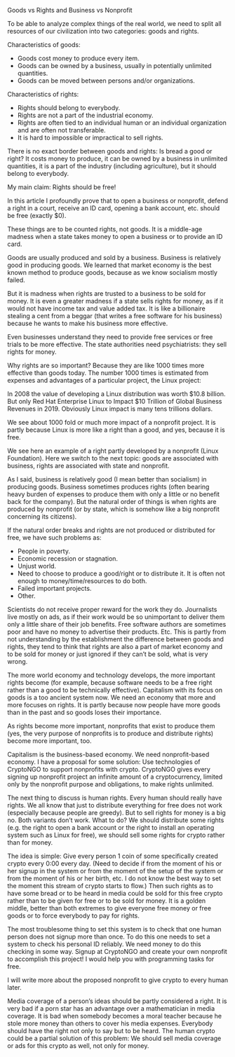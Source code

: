 Goods vs Rights and Business vs Nonprofit

To be able to analyze complex things of the real world, we need to split all resources of our civilization into two categories: goods and rights.

Characteristics of goods:

* Goods cost money to produce every item.
* Goods can be owned by a business, usually in potentially unlimited quantities.
* Goods can be moved between persons and/or organizations.

Characteristics of rights:

* Rights should belong to everybody.
* Rights are not a part of the industrial economy.
* Rights are often tied to an individual human or an individual organization and are often not transferable.
* It is hard to impossible or impractical to sell rights.

There is no exact border between goods and rights: Is bread a good or right? It costs money to produce, it can be owned by a business in unlimited quantities, it is a part of the industry (including agriculture), but it should belong to everybody.

My main claim: Rights should be free!

In this article I profoundly prove that to open a business or nonprofit, defend a right in a court, receive an ID card, opening a bank account, etc. should be free (exactly $0).

These things are to be counted rights, not goods. It is a middle-age madness when a state takes money to open a business or to provide an ID card.

Goods are usually produced and sold by a business. Business is relatively good in producing goods. We learned that market economy is the best known method to produce goods, because as we know socialism mostly failed.

But it is madness when rights are trusted to a business to be sold for money. It is even a greater madness if a state sells rights for money, as if it would not have income tax and value added tax. It is like a billionaire stealing a cent from a beggar (that writes a free software for his business) because he wants to make his business more effective.

Even businesses understand they need to provide free services or free trials to be more effective. The state authorities need psychiatrists: they sell rights for money.

Why rights are so important? Because they are like 1000 times more effective than goods today. The number 1000 times is estimated from expenses and advantages of a particular project, the Linux project:

In 2008 the value of developing a Linux distribution was worth $10.8 billion. But only Red Hat Enterprise Linux to Impact $10 Trillion of Global Business Revenues in 2019. Obviously Linux impact is many tens trillions dollars.

We see about 1000 fold or much more impact of a nonprofit project. It is partly because Linux is more like a right than a good, and yes, because it is free.

We see here an example of a right partly developed by a nonprofit (Linux Foundation). Here we switch to the next topic: goods are associated with business, rights are associated with state and nonprofit.

As I said, business is relatively good (I mean better than socialism) in producing goods. Business sometimes produces rights (often bearing heavy burden of expenses to produce them with only a little or no benefit back for the company). But the natural order of things is when rights are produced by nonprofit (or by state, which is somehow like a big nonprofit concerning its citizens).

If the natural order breaks and rights are not produced or distributed for free, we have such problems as:

* People in poverty.
* Economic recession or stagnation.
* Unjust world.
* Need to choose to produce a good/right or to distribute it. It is often not enough to money/time/resources to do both.
* Failed important projects.
* Other.

Scientists do not receive proper reward for the work they do. Journalists live mostly on ads, as if their work would be so unimportant to deliver them only a little share of their job benefits. Free software authors are sometimes poor and have no money to advertise their products. Etc. This is partly from not understanding by the establishment the difference between goods and rights, they tend to think that rights are also a part of market economy and to be sold for money or just ignored if they can’t be sold, what is very wrong.

The more world economy and technology develops, the more important rights become (for example, because software needs to be a free right rather than a good to be technically effective). Capitalism with its focus on goods is a too ancient system now. We need an economy that more and more focuses on rights. It is partly because now people have more goods than in the past and so goods loses their importance.

As rights become more important, nonprofits that exist to produce them (yes, the very purpose of nonprofits is to produce and distribute rights) become more important, too.

Capitalism is the business-based economy. We need nonprofit-based economy. I have a proposal for some solution: Use technologies of CryptoNGO to support nonprofits with crypto. CryptoNGO gives every signing up nonprofit project an infinite amount of a cryptocurrency, limited only by the nonprofit purpose and obligations, to make rights unlimited.

The next thing to discuss is human rights. Every human should really have rights. We all know that just to distribute everything for free does not work (especially because people are greedy). But to sell rights for money is a big no. Both variants don’t work. What to do? We should distribute some rights (e.g. the right to open a bank account or the right to install an operating system such as Linux for free), we should sell some rights for crypto rather than for money.

The idea is simple: Give every person 1 coin of some specifically created crypto every 0:00 every day. (Need to decide if from the moment of his or her signup in the system or from the moment of the setup of the system or from the moment of his or her birth, etc. I do not know the best way to set the moment this stream of crypto starts to flow.) Then such rights as to have some bread or to be heard in media could be sold for this free crypto rather than to be given for free or to be sold for money. It is a golden middle, better than both extremes to give everyone free money or free goods or to force everybody to pay for rights.

The most troublesome thing to set this system is to check that one human person does not signup more than once. To do this one needs to set a system to check his personal ID reliably. We need money to do this checking in some way. Signup at CryptoNGO and create your own nonprofit to accomplish this project! I would help you with programming tasks for free.

I will write more about the proposed nonprofit to give crypto to every human later.

Media coverage of a person’s ideas should be partly considered a right. It is very bad if a porn star has an advantage over a mathematician in media coverage. It is bad when somebody becomes a moral teacher because he stole more money than others to cover his media expenses. Everybody should have the right not only to say but to be heard. The human crypto could be a partial solution of this problem: We should sell media coverage or ads for this crypto as well, not only for money.
